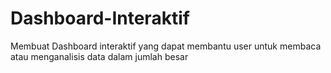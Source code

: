 # Dashboard-Interaktif
Membuat Dashboard interaktif yang dapat membantu user untuk membaca atau menganalisis data dalam jumlah besar
